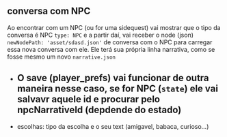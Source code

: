 ## conversa com NPC
Ao encontrar com um NPC (ou for uma sidequest) vai mostrar que o tipo da conversa é NPC `type: NPC` e a partir daí, vai receber o node (json) `newNodePath: 'asset/sdasd.json'` de conversa com o NPC para carregar essa nova conversa com ele. Ele terá sua própria linha narrativa, como se fosse mesmo um novo `narrative.json`
- O save (player_prefs) vai funcionar de outra maneira nesse caso, se for NPC (`state`) ele vai salvavr aquele id e procurar pelo npcNarrativeId (depdende do estado)
    - 
- escolhas: tipo da escolha e o seu text (amigavel, babaca, curioso...)
